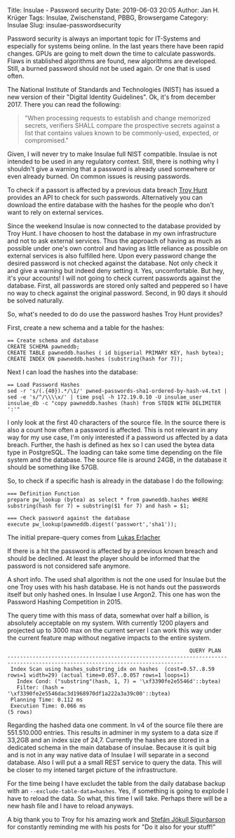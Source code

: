 Title: Insulae - Password security
Date: 2019-06-03 20:05
Author: Jan H. Krüger
Tags: Insulae, Zwischenstand, PBBG, Browsergame
Category: Insulae
Slug: insulae-passwordsecurity

Password security is always an important topic for IT-Systems and especially for systems being online. In the last years there have been rapid changes. GPUs are going to melt down the time to calculate passwords. Flaws in stablished algorithms are found, new algorithms are developed. Still, a burned password should not be used again. Or one that is used often.

The National Institute of Standards and Technologies (NIST) has issued a new version of their  "Digital Identity Guidelines". Ok, it's from december 2017. There you can read the following:

> "When processing requests to establish and change memorized secrets, verifiers SHALL compare the prospective secrets against a list that contains values known to be commonly-used, expected, or compromised." 

Given, I will never try to make Insulae full NIST compatible. Insulae is not intended to be used in any regulatory context. Still, there is nothing why I shouldn't give a warning that a password is already used somewhere or even already burned. On common issues is reusing passwords.

To check if a passort is affected by a previous data breach [Troy Hunt][2] provides an API to check for such passwords. Alternatively you can download the entire database with the hashes for the people who don't want to rely on external services.

Since the weekend Insulae is now connected to the database provided by Troy Hunt. I have choosen to host the database in my own infrastructure and not to ask external services. Thus the approach of having as much as possible under one's own control and having as little reliance as possible on external services is also fulfilled here.
Upon every password change the desired password is not checked against the database. Not only check it and give a warning but indeed deny setting it. Yes, uncomfortable. But hey, it's your accounts!
I will not going to check current passwords against the database. First, all passwords are stored only salted and peppered so I have no way to check against the original password. Second, in 90 days it should be solved naturally.

So, what's needed to do do use the password hashes Troy Hunt provides?

First, create a new schema and a table for the hashes:

```
== Create schema and database
CREATE SCHEMA pawneddb;
CREATE TABLE pawneddb.hashes ( id bigserial PRIMARY KEY, hash bytea);
CREATE INDEX ON pawneddb.hashes (substring(hash for 7));
```

Next I can load the hashes into the database:

```
== Load Password Hashes
sed -r 's/(.{40}).*/\1/' pwned-passwords-sha1-ordered-by-hash-v4.txt | sed -e 's/^/\\\\x/' | time psql -h 172.19.0.10 -U insulae_user insulae_db -c "copy pawneddb.hashes (hash) from STDIN WITH DELIMITER ':'"
```

I only look at the first 40 characters of the source file. In the source there is also a count how often a password is affected. This is not relevant in any way for my use case, I'm only interested if a password us affected by a data breach. Further, the hash is defined as hex so I can used the bytea data type in PostgreSQL. The loading can take some time depending on the file system and the database. The source file is around 24GB, in the database it should be something like 57GB.

So, to check if a specific hash is already in the database I do the following:

```
=== Definition Function
prepare pw_lookup (bytea) as select * from pawneddb.hashes WHERE substring(hash for 7) = substring($1 for 7) and hash = $1;

=== Check password against the database
execute pw_lookup(pawneddb.digest('passwort','sha1'));
```

The initial prepare-query comes from [Lukas Erlacher][1]

If there is a hit the password is affected by a previous known breach and should be declined. At least the player should be informed that the password is not considered safe anymore.

A short info. The used sha1 algorithm is not the one used for Insulae but the one Troy uses with his hash database. He is not hands out the passwords itself but only hashed ones. In Insulae I use Argon2. This one has won the Password Hashing Competition in 2015.

The query time with this mass of data, somewhat over half a billion, is absolutely acceptable on my system. With currently 1200 players and projected up to 3000 max on the current server I can work this way under the current feature map without negative impacts to the entire system.

```
                                                          QUERY PLAN                                                                                                                                               
------------------------------------------------------------------------------------------------------------------------------                                                                                     
 Index Scan using hashes_substring_idx on hashes  (cost=0.57..8.59 rows=1 width=29) (actual time=0.057..0.057 rows=1 loops=1)                                                                                      
   Index Cond: ("substring"(hash, 1, 7) = '\xf3390fe2e5546d'::bytea)                                                                                                                                               
   Filter: (hash = '\xf3390fe2e5546dac3d1968970df1a222a3a39c00'::bytea)                                                                                                                                            
 Planning Time: 0.112 ms                                                                                                                                                                                           
 Execution Time: 0.066 ms                                                                                                                                                                                          
(5 rows)
```


Regarding the hashed data one comment. In v4 of the source file there are 551.510.000 entries. This results in adminer in my system to a data size if 33,2GB and an index size of 24,7.
Currently the hashes are stored in a dedicated schema in the main database of insulae. Because it is quit big and is not in any way native data of Insulae I will separate in a second database. Also I will put a a small REST service to query the data. This will be closer to my intened target picture of the infrastructure.

For the time being I have excludet the table from the daily database backup with an `--exclude-table-data=hashes`. Yes, if something is going to explode I have to reload the data. So what, this time I will take. Perhaps there will be a new hash file and I have to reload anyways.


A big thank you to Troy for his amazing work and [Stefán Jökull Sigurðarson][3] for constantly reminding me with his posts for "Do it also for your stuff!" 


[1]: http://www.lerlacher.de/posts/2017-10-26-pwned-passwords.en.html
[2]: https://www.troyhunt.com/ive-just-launched-pwned-passwords-version-2/
[3]: https://twitter.com/stebets
